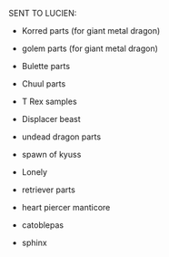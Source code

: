 SENT TO LUCIEN:

- Korred parts (for giant metal dragon)
- golem parts (for giant metal dragon)

- Bulette parts
- Chuul parts

- T Rex samples
- Displacer beast

- undead dragon parts
- spawn of kyuss
- Lonely
- retriever parts
- heart piercer manticore
- catoblepas
- sphinx